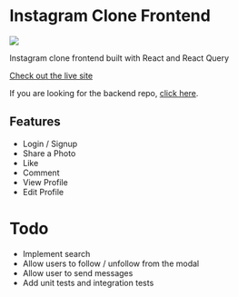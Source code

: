 # Instagram Clone Frontend

![](https://www.youtube.com/embed/T9CDS2W9VNs)

Instagram clone frontend built with React and React Query

[Check out the live site](https://insta-clone-mern.netlify.app/)

If you are looking for the backend repo, [click here](https://github.com/filippobarcellos/instagram-clone-api).

## Features

- Login / Signup
- Share a Photo
- Like
- Comment
- View Profile
- Edit Profile

# Todo

- Implement search
- Allow users to follow / unfollow from the modal
- Allow user to send messages
- Add unit tests and integration tests
